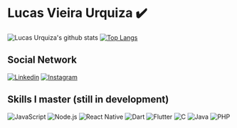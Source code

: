 # Lucas Vieira Urquiza :heavy_check_mark:

![Lucas Urquiza's github stats](https://github-readme-stats.vercel.app/api?username=lucasvurquiza&show_icons=true&theme=dark)
[![Top Langs](https://github-readme-stats.vercel.app/api/top-langs/?username=lucasvurquiza&layout=compact)](https://github.com/anuraghazra/github-readme-stats)
<br>
## Social Network
<a href="https://www.linkedin.com/in/lucas-vieira-urquiza-0478b01a4/" target="_blank"><img src="https://img.shields.io/badge/linkedin-%230077B5.svg?&style=for-the-badge&logo=linkedin&logoColor=white" alt="Linkedin"></a>
<a href="https://www.instagram.com/lucas_urquiza/" target="_blank"><img src="https://img.shields.io/badge/instagram-%23E4405F.svg?&style=for-the-badge&logo=instagram&logoColor=white" alt="Instagram"></a>
<br>
## Skills I master (still in development)
<img src="https://img.shields.io/badge/javascript%20-%23323330.svg?&style=for-the-badge&logo=javascript&logoColor=%23F7DF1E" alt="JavaScript"> <img src="https://img.shields.io/badge/node.js%20-%2343853D.svg?&style=for-the-badge&logo=node.js&logoColor=white" alt="Node.js"> <img src="https://img.shields.io/badge/react_native%20-%2320232a.svg?&style=for-the-badge&logo=react&logoColor=%2361DAFB" alt="React Native"> <img src="https://img.shields.io/badge/dart-%230175C2.svg?&style=for-the-badge&logo=dart&logoColor=white" alt="Dart"> <img src="https://img.shields.io/badge/Flutter%20-%2302569B.svg?&style=for-the-badge&logo=Flutter&logoColor=white" alt="Flutter"> <img src="https://img.shields.io/badge/c%20-%2300599C.svg?&style=for-the-badge&logo=c&logoColor=white" alt="C"> <img src="https://img.shields.io/badge/java-%23ED8B00.svg?&style=for-the-badge&logo=java&logoColor=white" alt="Java"> <img src="https://img.shields.io/badge/php-%23777BB4.svg?&style=for-the-badge&logo=php&logoColor=white" alt="PHP">
